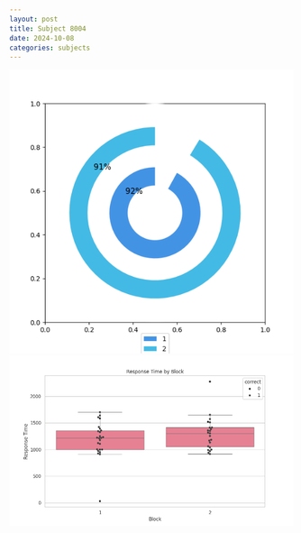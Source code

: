 ```yaml
---
layout: post
title: Subject 8004
date: 2024-10-08
categories: subjects
---
```


![](data/8004/run-7/8004__acc_test.png)
![](data/8004/run-7/8004_rt.png)
